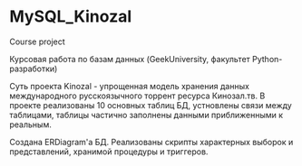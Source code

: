 # MySQL_Kinozal
Course project

Курсовая работа по базам данных (GeekUniversity, факультет Python-разработки)

Суть проекта Kinozal - упрощенная модель хранения данных международного русскоязычного торрент ресурса Кинозал.тв.
В проекте реализованы 10 основных таблиц БД, устновлены связи между таблицами, таблицы частично заполнены данными
приближенными к реальным.

Создана ERDiagram'a БД. Реализованы скрипты характерных выборок и представлений, хранимой процедуры и триггеров.
